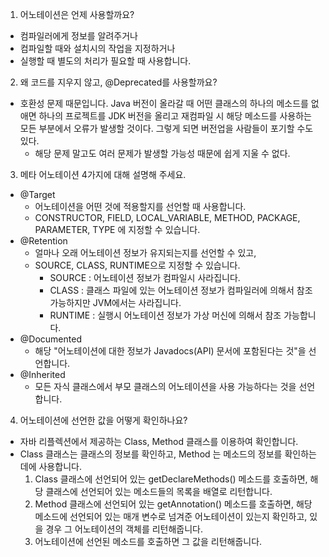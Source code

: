 1. 어노테이션은 언제 사용할까요?
- 컴파일러에게 정보를 알려주거나
- 컴파일할 때와 설치시의 작업을 지정하거나
- 실행할 때 별도의 처리가 필요할 때 사용합니다.

2. 왜 코드를 지우지 않고, @Deprecated를 사용할까요?
- 호환성 문제 때문입니다. Java 버전이 올라갈 때 어떤 클래스의 하나의 메소드를 없애면 하나의
  프로젝트를 JDK 버전을 올리고 재컴파일 시 해당 메소드를 사용하는 모든 부분에서 오류가 발생할 것이다.
  그렇게 되면 버전업을 사람들이 포기할 수도 있다.
    - 해당 문제 말고도 여러 문제가 발생할 가능성 때문에 쉽게 지울 수 없다.

3. 메타 어노테이션 4가지에 대해 설명해 주세요.
- @Target 
  - 어노테이션을 어떤 것에 적용할지를 선언할 때 사용합니다.
  - CONSTRUCTOR, FIELD, LOCAL_VARIABLE, METHOD, PACKAGE, PARAMETER, TYPE 에 지정할 수 있습니다.
- @Retention
  - 얼마나 오래 어노테이션 정보가 유지되는지를 선언할 수 있고,
  - SOURCE, CLASS, RUNTIME으로 지정할 수 있습니다.
    - SOURCE : 어노테이션 정보가 컴파일시 사라집니다.
    - CLASS : 클래스 파일에 있는 어노테이션 정보가 컴파일러에 의해서 참조 가능하지만 JVM에서는 사라집니다.
    - RUNTIME : 실행시 어노테이션 정보가 가상 머신에 의해서 참조 가능합니다.
- @Documented
  - 해당 "어노테이션에 대한 정보가 Javadocs(API) 문서에 포함된다는 것"을 선언합니다.
- @Inherited
  - 모든 자식 클래스에서 부모 클래스의 어노테이션을 사용 가능하다는 것을 선언합니다.
4. 어노테이션에 선언한 값을 어떻게 확인하나요? 
- 자바 리플렉션에서 제공하는 Class, Method 클래스를 이용하여 확인합니다.
- Class 클래스는 클래스의 정보를 확인하고, Method 는 메소드의 정보를 확인하는 데에 사용합니다.
  1. Class 클래스에 선언되어 있는 getDeclareMethods() 메소드를 호출하면, 해당 클래스에
  선언되어 있는 메소드들의 목록을 배열로 리턴합니다.
  2. Method 클래스에 선언되어 있는 getAnnotation() 메소드를 호출하면, 해당 메소드에 선언되어 있는 매개 변수로
  넘겨준 어노테이션이 있는지 확인하고, 있을 경우 그 어노테이션의 객체를 리턴해줍니다.
  3. 어노테이션에 선언된 메소드를 호출하면 그 값을 리턴해줍니다.

